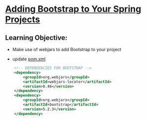 # [Adding Bootstrap to Your Spring Projects](https://login.codingdojo.com/m/315/9532/64281)

## Learning Objective:

- Make use of webjars to add Bootstrap to your project

- update [pom.xml]()

```xml
    <!-- DEPENDENCIES FOR BOOTSTRAP -->
    <dependency>
        <groupId>org.webjars</groupId>
        <artifactId>webjars-locator</artifactId>
        <version>0.46</version>
    </dependency>
    <dependency>
        <groupId>org.webjars</groupId>
        <artifactId>bootstrap</artifactId>
        <version>5.2.3</version>
    </dependency>
```